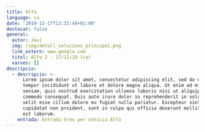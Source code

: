 ```yaml
---
title: Alfa
language: ca
date: '2019-12-17T13:33:49+01:00'
destacat: false
general:
  autor: Javi
  img: /img/detall_solucions_principal.png
  link_extern: www.google.com
  titol: Alfa 2 - 17/12/19 (ca) 
  xarxes: []
descripcio:
  - descripcio: >-
      Lorem ipsum dolor sit amet, consectetur adipiscing elit, sed do eiusmod
      tempor incididunt ut labore et dolore magna aliqua. Ut enim ad minim
      veniam, quis nostrud exercitation ullamco laboris nisi ut aliquip ex ea
      commodo consequat. Duis aute irure dolor in reprehenderit in voluptate
      velit esse cillum dolore eu fugiat nulla pariatur. Excepteur sint occaecat
      cupidatat non proident, sunt in culpa qui officia deserunt mollit anim id
      est laborum.
    entrada: Entrada breu per notícia Alfa
---
```


